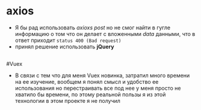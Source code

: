# axios
- Я бы рад использовать *axioxs post* но 
не смог найти в гугле информацию о том что он делает с 
вложенными *data* данными, что в ответ приходит `status 400 (Bad request)`
- принял решение использовать **jQuery** 
##
#Vuex 
-  В связи с тем что для меня Vuex новинка, затратил много времени на ее изучение, вообщем я понял смысл
    и удобство ее использования но перестраивать все под нее у меня просто не хватило бы времени, по этому реальной
      пользы я из этой технологии в этом проекте я не получил 